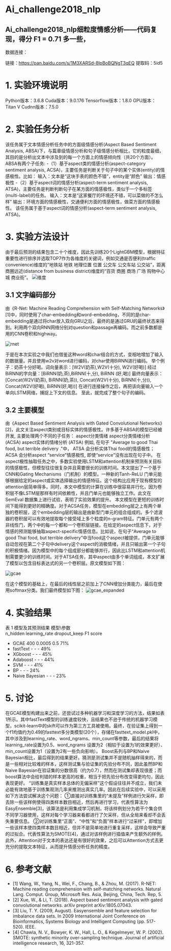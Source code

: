 # Ai_challenge2018_nlp

## Ai_challenge2018_nlp细粒度情感分析——代码复现，得分 F1 = 0.71 多一些，

数据连接：

链接：https://pan.baidu.com/s/1M3XARSd-8lpBoBQNgT3qEQ 
提取码：5id5 

# 1.	实验环境说明
Python版本：3.6.8
Cuda版本：9.0.176
Tensorflow版本：1.8.0
GPU版本：Titan V
Cudnn版本：7.5.0
# 2.	实验任务分析
该任务属于文本情感分析任务中的方面级情感分析(Aspect Based Sentiment Analysis, ABSA)下，与篇章级情感分析和句子级情感分析相比，它的粒度最细，其目的是分析出文本中涉及到的每一个方面上的情感倾向性（共20个方面）。
ABSA有两个子任务:
-（1）基于aspect类的情感分析(aspect-category sentiment analysis, ACSA)，主要任务是判断关于句子中的某个实体(entity)的情感极性。比如：
输入：文本是“这块手表的颜色不错”，entity是“颜色”
输出：情感极性
-（2）基于aspect词的情感分析(aspect-term sentiment analysis, ATSA)，主要任务是判断判断句子在某方面的情感极性，类似于一个多标签(multi-label)的任务。
输入：文本是“这家餐厅的环境还不错，可以菜做的不怎么样”
输出：环境方面的情感极性，交通便利方面的情感极性，做菜方面的情感极性。
该任务属于基于aspect词的情感分析(aspect-term sentiment analysis, ATSA)。
# 3.	实验方法设计
由于最后预测的结果包含二十个维度，因此先训练20个LightGBM模型，根据特征重要性进行排序并选取TOP7作为各维度的关键词，例如交通是否便利(traffic convenience)维度的“地铁站 地铁 地理位置 位置 公交车 公交车站 公交站”，距离商圈远近(distance from business district)维度的“百货 商圈 商场 广场 购物中心 城 商业街”。
 ![维度](./pics/维度.png)

## 3.1 文字编码部分
由《R-Net: Machine Reading Comprehension with Self-Matching Networks》[1]中，同时使用了char-embedding和word-embedding，不同的是char-embedding是通过将char放入双向GRU之后，最终的是通过GRU的最终状态来得到。利用两个双向RNN网络分别对question和passage再编码。而之前多数都是用的CNN卷积和highway。

![rnet](./pics/rnet.jpg) 

于是在本次实验之中我们也借鉴这种word和char结合的方式，变相地增加了输入的数据量。并且使用w2v对word进行编码，对char使用BiRNN进行编码。
举个例子：奶茶十分好喝。词向量表示：[W2V(奶茶),W2V(十分), W2V(好喝)]
经过BiRNN的字向量：[BiRNN(奶,茶),BiRNN(十,分), BiRNN (好,喝)]
最终向量表示：[Concat(W2V(奶茶), BiRNN(奶,茶)), Concat(W2V(十分), BiRNN(十,分)), Concat(W2V(好喝), BiRNN(好,喝))]
在进行连接操作之后，再把该向量输入一个单向LSTM网络，捕捉上下文的信息。
至此，就完成了整个句子的编码。

## 3.2 主要模型
由《Aspect Based Sentiment Analysis with Gated Convolutional Networks》[2]，此文关注aspect类别或目标实体的情感极性。许多基于ABSA的模型已经被开发, 主要处理两个不同的子任务： aspect分类情绪
aspect分类情绪分析 (ACSA) 
aspect实体的情绪分析 (ATSA)
例如, 在句子 "Average to good Thai food, but terrible delivery ."中， ATSA 会分析实体Thai food的情感极性；ACSA 会分析aspect “service”情感极性, 即使“service”没有出现在句子中。
在aspect极性抽取任务之中，多数实验使用LSTM和attention机制来预测有关目标的情感极性，但模型往往很复杂并且需要很长的训练时间。本文提出了一个基于CNN和Gating Mechanisms（门机制）的模型。一种新的Tanh-ReLU 门单元能够根据给定的aspect或实体选择输出的情感特征。这个结构比应用于现有模型的attention层简单得多。同时，本文中模型的计算在训练中很容易并行化，因为卷积层不像LSTM层那样有时间依赖性，并且门单元也能够独立工作。此文在SemEval 数据集上进行试验，表明了实验效果的提升。
本文模型在更短的训练时间下能得到更好的精确度。对于ACSA任务，模型在embedding层之上有两个单独的卷积层，这个embedding层的输出是由新型门单元的组合组成的。多个滤波器的卷积层可以有效地提取每个接受域上多个粒度的n-gram特征。门单元有两个非线性门，两个中的每一个都和一个卷积层链接。在给定的aspect信息下，对于情感的预测能够抽取aspect-specific情感信息。比如说，在句子“Average to good Thai food, but terrible delivery”中当food这个aspect被提供，门单元能够自动忽视在第二个子句中delivery这个aspect的消极情绪，并且只输出第一个子句的积极情绪。因为模型中的每个组成部分都能够并行，因此比LSTM和attention机制需要更少的训练时间。对于ATSA任务，其中aspect由多个单词组成，本文扩展了模型以包含目标表达式的另一个卷积层。原文模型如下图：

![gcae](./pics/gcae.png) 

在这个模型的基础上，在最后的线性层之前加上了CNN增加分类能力，最后在使用softmax分类。我们最终模型如下图：
![gcae_expanded](./pics/gcae_expanded.png)

# 4.	实验结果
表 1 模型及其预测结果
模型\参数	
n_hidden	learning_rate	dropout_keep	F1 score
- GCAE	400	0.0005	0.5	71%
- fastText	-	-	-	49%
- XGboost	-	-	-	45%
- Adaboost	-	-	-	44%
- SVM	-	-	-	41%
- BP	-	-	-	24%
- Naive Bayesian	-	-	-	23%
# 5.	讨论
在GCAE模型构建出来之前，还尝试过多种机器学习和深度学习的方法，结果如表1所示。其中fastText模型的训练速度较快，且结果也不逊于传统的机器学习模型，scikit-learn中的skift可以作为第三方工具被使用。最终，在验证集上得到一个f1均值约为0.49的fasttext多分类模型(20个），存储在fasttext_model.pkl中，其中涉及到learning_rate、word_ngrams、min_count等参数，最后的结果将learning_rate设置为0.5、word_ngrams 设置为2（相较于设置为1的效果更好）、min_count设置为1（设置为2有一些负向影响）。
Boost系列与BP和Naive Bayesian相比，最后得到的结果更好。猜测是测试集并不是随机抽样得来的，而是一些相对比较难的样本，这样测试集与验证集的先验分布不同，因此虽然BP和Naive Bayesian在验证集的分数很高（约为0.7），然而在测试集却表现很差；而boost算法中会给判错的样本更高的权重，相当于把先验分布改变得更均匀，因此表现更好。
“训练集是真实样本总体的无偏采样”这个假设往往并不成立，我们未必能有效地基于训练集观测几率来推测出真实几率。因此在后续实验中，可以采用如下方法尝试解决这个问题：
①直接对训练集里的“未提及”样例进行欠采样，即去除一些该样例使得四类样本数目相近，然后再进行学习，代表性算法为EasyEnsemble[3]，该算法是利用集成学习机制，将该样例划分为若干个集合供不同学习器使用，这样对每个学习器来看都进行了欠采样，但从全局来看却不会丢失重要信息。
②对训练集里“正面”、“中性”和“负面”样本进行“过采样”，即增加一些该样本使四类样本数目相近，但并不是简单地进行重复采样，这样会导致严重的过拟合。代表性算法为SMOTE[4]，通过对该样例进行插值来产生额外的样例。
此外，Attention对于文本的表达还是有很好的效果，之后可以Attention方式去更充分的提取文本特征，从而提升情感分析任务的精度。
# 6.	参考文献
- [1]	Wang, W., Yang, N., Wei, F., Chang, B., & Zhou, M. (2017). R-NET: Machine reading comprehension with self-matching networks. Natural Lang. Comput. Group, Microsoft Res. Asia, Beijing, China, Tech. Rep, 5.
- [2]	Xue, W., & Li, T. (2018). Aspect based sentiment analysis with gated convolutional networks. arXiv preprint arXiv:1805.07043.
- [3]	Liu, T. Y. (2009, August). Easyensemble and feature selection for imbalance data sets. In 2009 International Joint Conference on Bioinformatics, Systems Biology and Intelligent Computing (pp. 517-520). IEEE.
- [4]	Chawla, N. V., Bowyer, K. W., Hall, L. O., & Kegelmeyer, W. P. (2002). SMOTE: synthetic minority over-sampling technique. Journal of artificial intelligence research, 16, 321-357.
